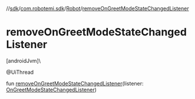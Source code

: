//[sdk](../../../index.md)/[com.robotemi.sdk](../index.md)/[Robot](index.md)/[removeOnGreetModeStateChangedListener](remove-on-greet-mode-state-changed-listener.md)

# removeOnGreetModeStateChangedListener

[androidJvm]\

@UiThread

fun [removeOnGreetModeStateChangedListener](remove-on-greet-mode-state-changed-listener.md)(listener: [OnGreetModeStateChangedListener](../../com.robotemi.sdk.listeners/-on-greet-mode-state-changed-listener/index.md))
